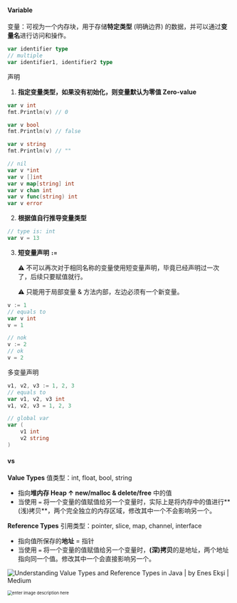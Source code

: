 #### Variable

变量：可视为一个内存块，用于存储**特定类型** (明确边界) 的数据，并可以通过**变量名**进行访问和操作。

```go
var identifier type
// multiple
var identifier1, identifier2 type
```

声明

1. **指定变量类型，如果没有初始化，则变量默认为零值 Zero-value**

```go
var v int
fmt.Println(v) // 0

var v bool
fmt.Println(v) // false

var v string
fmt.Println(v) // ""

// nil
var v *int
var v []int
var v map[string] int
var v chan int
var v func(string) int
var v error
```

2. **根据值自行推导变量类型**

```go
// type is: int
var v = 13
```

3. **短变量声明 `:=`**

   :warning: 不可以再次对于相同名称的变量使用短变量声明，毕竟已经声明过一次了，后续只要赋值就行。
   
   :warning: 只能用于局部变量 & 方法内部，左边必须有一个新变量。

```go
v := 1
// equals to
var v int
v = 1

// nok
v := 2
// ok
v = 2
```

多变量声明

```go
v1, v2, v3 := 1, 2, 3 
// equals to
var v1, v2, v3 int
v1, v2, v3 = 1, 2, 3 

// global var
var (
    v1 int
    v2 string
)
```

#### vs

**Value Types** 值类型：int, float, bool, string

- 指向**堆内存 Heap ↑ new/malloc & delete/free** 中的值
- 当使用 `=` 将一个变量的值赋值给另一个变量时，实际上是将内存中的值进行**(浅)拷贝**，两个完全独立的内存区域，修改其中一个不会影响另一个。

**Reference Types** 引用类型：pointer, slice, map, channel, interface

- 指向值所保存的**地址** = 指针
- 当使用 `=` 将一个变量的值赋值给另一个变量时，**(深)拷贝**的是地址，两个地址指向同一个值。修改其中一个会直接影响另一个。



![Understanding Value Types and Reference Types in Java | by Enes Ekşi |  Medium](https://miro.medium.com/v2/resize:fit:706/1*-iKAezhqio6aPLMFU7oeXQ.jpeg)



<img src="https://i.sstatic.net/Ufj7o.png" alt="enter image description here" style="zoom: 67%;" />

